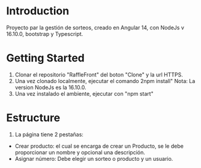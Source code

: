 # Introduction 
Proyecto par la gestión de sorteos, creado en Angular 14, con NodeJs v 16.10.0, bootstrap y Typescript.

# Getting Started
1.	Clonar el repositorio "RaffleFront" del boton "Clone" y la url HTTPS.
2.	Una vez clonado localmente, ejecutar el comando 2npm install"
Nota: La version NodeJs es la 16.10.0.
3.	Una vez instalado el ambiente, ejecutar con "npm start"

# Estructure
1. La página tiene 2 pestañas:
- Crear producto: el cual se encarga de crear un Producto, se le debe proporcionar un nombre y opcional una descripción.
- Asignar número: Debe elegir un sorteo o producto y un usuario.
